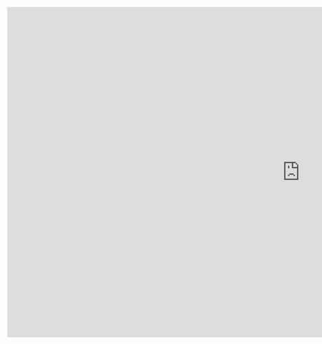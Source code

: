 
<iframe width="1360" height="768" src="https://www.youtube.com/embed/2xhF-99rnag?si=8tMtfHjwwOkGbcUK" title="YouTube video player" frameborder="0" allow="accelerometer; autoplay; clipboard-write; encrypted-media; gyroscope; picture-in-picture; web-share" allowfullscreen></iframe>